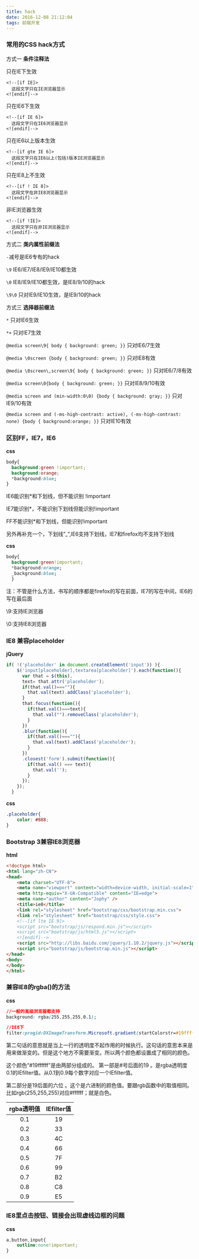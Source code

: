 ```yaml
---
title: hack
date: 2016-12-08 21:12:04
tags: 前端开发
---
```


### 常用的CSS hack方式
方式一 **条件注释法**

只在IE下生效
```
<!--[if IE]>
  这段文字只在IE浏览器显示
<![endif]-->
```

只在IE6下生效
```
<!--[if IE 6]>
  这段文字只在IE6浏览器显示
<![endif]-->
```

只在IE6以上版本生效
```
<!--[if gte IE 6]>
  这段文字只在IE6以上(包括)版本IE浏览器显示
<![endif]-->
```

只在IE8上不生效
```
<!--[if ! IE 8]>
  这段文字在非IE8浏览器显示
<![endif]-->
```

非IE浏览器生效
```
<!--[if !IE]>
  这段文字只在非IE浏览器显示
<![endif]-->
```

<!-- more -->

方式二 **类内属性前缀法**

`-`减号是IE6专有的hack

`\9` IE6/IE7/IE8/IE9/IE10都生效

`\0` IE8/IE9/IE10都生效，是IE8/9/10的hack

`\9\0` 只对IE9/IE10生效，是IE9/10的hack

方式三 **选择器前缀法**

`*` 只对IE6生效

`*+` 只对IE7生效

`@media screen\9{ body { background: green; }}` 只对IE6/7生效

`@media \0screen {body { background: green; }}` 只对IE8有效

`@media \0screen\,screen\9{ body { background: green; }}` 只对IE6/7/8有效

`@media screen\0{body { background: green; }}` 只对IE8/9/10有效

`@media screen and (min-width:0\0) {body { background: gray; }}` 只对IE9/10有效

`@media screen and (-ms-high-contrast: active), (-ms-high-contrast: none) {body { background:orange; }}` 只对IE10有效

### 区别FF，IE7，IE6
**css**
```css
body{
  background:green !important; 
  background:orange; 
  *background:blue;
}
```

IE6能识别*和下划线，但不能识别 !important

IE7能识别*，不能识别下划线但能识别!important

FF不能识别*和下划线，但能识别!important

另外再补充一个，下划线”_“,IE6支持下划线，IE7和firefox均不支持下划线

**css**
```css
body{
  background:green!important; 
  *background:orange; 
  _background:blue;
  }
```

注：不管是什么方法，书写的顺序都是firefox的写在前面，IE7的写在中间，IE6的写在最后面

\9:支持IE浏览器

\0:支持IE8浏览器

### IE8 兼容placeholder
**jQuery**
```javascript
if( !('placeholder' in document.createElement('input')) ){  
    $('input[placeholder],textarea[placeholder]').each(function(){   
      var that = $(this),   
      text= that.attr('placeholder');   
      if(that.val()===""){   
        that.val(text).addClass('placeholder');   
      }   
      that.focus(function(){   
        if(that.val()===text){   
          that.val("").removeClass('placeholder');   
        }   
      })   
      .blur(function(){   
        if(that.val()===""){   
          that.val(text).addClass('placeholder');   
        }   
      })   
      .closest('form').submit(function(){   
        if(that.val() === text){   
          that.val('');   
        }   
      });   
    });   
  }  
```
**css**
```css
.placeholder{
    color: #888;
}
```

<!-- more -->

### Bootstrap 3兼容IE8浏览器
**html**
```html
<!doctype html>
<html lang="zh-CN">
<head>
    <meta charset="UTF-8">
    <meta name="viewport" content="width=device-width, initial-scale=1">
    <meta http-equiv="X-UA-Compatible" content="IE=edge">
    <meta name="author" content="Jophy" />
    <title>ie8</title>
    <link rel="stylesheet" href="bootstrap/css/bootstrap.min.css">
    <link rel="stylesheet" href="bootstrap/css/style.css">
    <!--[if lte IE 9]>
    <script src="bootstrap/js/respond.min.js"></script>
    <script src="bootstrap/js/html5.js"></script>
    <![endif]-->
    <script src="http://libs.baidu.com/jquery/1.10.2/jquery.js"></script>
    <script src="bootstrap/js/bootstrap.min.js"></script>
</head>
<body>
</body>
</html>
```

### 兼容IE8的rgba()的方法
**css**
```css
//一般的高级浏览器都支持
background: rgba(255,255,255,0.1);

//IE8下
filter:progid:DXImageTransform.Microsoft.gradient(startColorstr=#19ffffff,endColorstr=#19ffffff);
```

第二句话的意思就是当上一行的透明度不起作用的时候执行。这句话的意思本来是用来做渐变的。但是这个地方不需要渐变。所以两个颜色都设置成了相同的颜色。

这个颜色“#19ffffff”是由两部分组成的。
第一部是#号后面的19 。是rgba透明度0.1的IEfilter值。从0.1到0.9每个数字对应一个IEfilter值。

第二部分是19后面的六位 。这个是六进制的颜色值。要跟rgb函数中的取值相同。比如rgb(255,255,255)对应#ffffff；就是白色。

| rgba透明值 | IEfilter值 |
| :-: | :-: |
| 0.1 | 19 |
| 0.2 | 33 |
| 0.3 | 4C |
| 0.4 | 66 |
| 0.5 | 7F |
| 0.6 | 99 |
| 0.7 | B2 |
| 0.8 | C8 |
| 0.9 | E5 |

### IE8里点击按钮、链接会出现虚线边框的问题
**css**
```css
a,button,input{
    outline:none!important;
}
```

